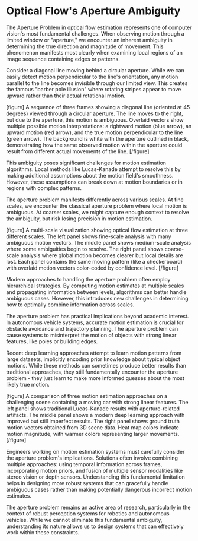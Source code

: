 # Optical Flow's Aperture Ambiguity

The Aperture Problem in optical flow estimation represents one of computer vision's most fundamental challenges. When observing motion through a limited window or "aperture," we encounter an inherent ambiguity in determining the true direction and magnitude of movement. This phenomenon manifests most clearly when examining local regions of an image sequence containing edges or patterns.

Consider a diagonal line moving behind a circular aperture. While we can easily detect motion perpendicular to the line's orientation, any motion parallel to the line becomes invisible through our limited view. This creates the famous "barber pole illusion" where rotating stripes appear to move upward rather than their actual rotational motion.

[figure]
A sequence of three frames showing a diagonal line (oriented at 45 degrees) viewed through a circular aperture. The line moves to the right, but due to the aperture, this motion is ambiguous. Overlaid vectors show multiple possible motion interpretations: a rightward motion (blue arrow), an upward motion (red arrow), and the true motion perpendicular to the line (green arrow). The background is white with the aperture outlined in black, demonstrating how the same observed motion within the aperture could result from different actual movements of the line.
[/figure]

This ambiguity poses significant challenges for motion estimation algorithms. Local methods like Lucas-Kanade attempt to resolve this by making additional assumptions about the motion field's smoothness. However, these assumptions can break down at motion boundaries or in regions with complex patterns.

The aperture problem manifests differently across various scales. At fine scales, we encounter the classical aperture problem where local motion is ambiguous. At coarser scales, we might capture enough context to resolve the ambiguity, but risk losing precision in motion estimation.

[figure]
A multi-scale visualization showing optical flow estimation at three different scales. The left panel shows fine-scale analysis with many ambiguous motion vectors. The middle panel shows medium-scale analysis where some ambiguities begin to resolve. The right panel shows coarse-scale analysis where global motion becomes clearer but local details are lost. Each panel contains the same moving pattern (like a checkerboard) with overlaid motion vectors color-coded by confidence level.
[/figure]

Modern approaches to handling the aperture problem often employ hierarchical strategies. By computing motion estimates at multiple scales and propagating information between levels, algorithms can better handle ambiguous cases. However, this introduces new challenges in determining how to optimally combine information across scales.

The aperture problem has practical implications beyond academic interest. In autonomous vehicle systems, accurate motion estimation is crucial for obstacle avoidance and trajectory planning. The aperture problem can cause systems to misinterpret the motion of objects with strong linear features, like poles or building edges.

Recent deep learning approaches attempt to learn motion patterns from large datasets, implicitly encoding prior knowledge about typical object motions. While these methods can sometimes produce better results than traditional approaches, they still fundamentally encounter the aperture problem - they just learn to make more informed guesses about the most likely true motion.

[figure]
A comparison of three motion estimation approaches on a challenging scene containing a moving car with strong linear features. The left panel shows traditional Lucas-Kanade results with aperture-related artifacts. The middle panel shows a modern deep learning approach with improved but still imperfect results. The right panel shows ground truth motion vectors obtained from 3D scene data. Heat map colors indicate motion magnitude, with warmer colors representing larger movements.
[/figure]

Engineers working on motion estimation systems must carefully consider the aperture problem's implications. Solutions often involve combining multiple approaches: using temporal information across frames, incorporating motion priors, and fusion of multiple sensor modalities like stereo vision or depth sensors. Understanding this fundamental limitation helps in designing more robust systems that can gracefully handle ambiguous cases rather than making potentially dangerous incorrect motion estimates.

The aperture problem remains an active area of research, particularly in the context of robust perception systems for robotics and autonomous vehicles. While we cannot eliminate this fundamental ambiguity, understanding its nature allows us to design systems that can effectively work within these constraints.